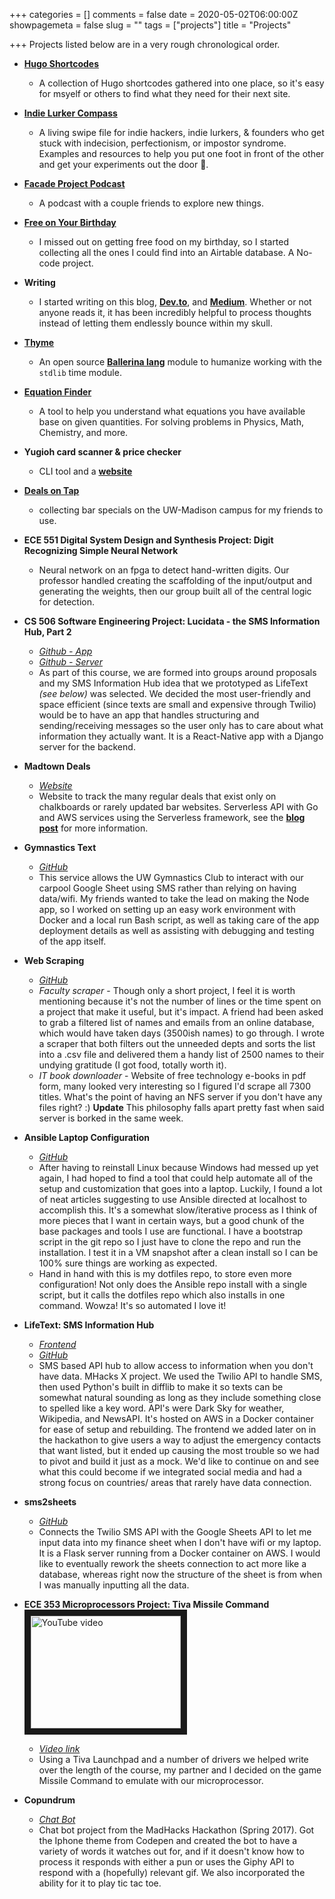 +++
categories = []
comments = false
date = 2020-05-02T06:00:00Z
showpagemeta = false
slug = ""
tags = ["projects"]
title = "Projects"

+++
Projects listed below are in a very rough chronological order.

* [**Hugo Shortcodes**](https://hugoshortcodes.netlify.app/)
  * A collection of Hugo shortcodes gathered into one place, so it's easy for msyelf or others to find what they need for their next site.
* [**Indie Lurker Compass**](https://indielurker.com/)
  * A living swipe file for indie hackers, indie lurkers, & founders who get stuck with indecision, perfectionism, or impostor syndrome. Examples and resources to help you put one foot in front of the other and get your experiments out the door 🚪.
* [**Facade Project Podcast**](https://facadeproject.com/)
  * A podcast with a couple friends to explore new things.
* [**Free on Your Birthday**](https://freeonyourbirthday.co)
  * I missed out on getting free food on my birthday, so I started collecting all the ones I could find into an Airtable database. A No-code project.
* **Writing**
  * I started writing on this blog, [**Dev.to**](https://dev.to/idontremember), and [**Medium**](https://maybekevinquinn.medium.com/). Whether or not anyone reads it, it has been incredibly helpful to process thoughts instead of letting them endlessly bounce within my skull.
* [**Thyme**](https://central.ballerina.io/i_dont_remember/thyme)
  * An open source [**Ballerina lang**](https://ballerina.io/ "Ballerina Lang site") module to humanize working with the `stdlib` time module.
* [**Equation Finder**](https://equation-finder.netlify.app/)
  * A tool to help you understand what equations you have available base on given quantities. For solving problems in Physics, Math, Chemistry, and more.
* **Yugioh card scanner & price checker**
    * CLI tool and a [**website**](https://yugiohprices.netlify.app/ "Yu-Gi-Oh Card Prices")
* [**Deals on Tap**](https://dealsontap.netlify.app/ "Deals on Tap: bar specials at UW-Madison")
  * collecting bar specials on the UW-Madison campus for my friends to use.

* **ECE 551 Digital System Design and Synthesis Project: Digit Recognizing Simple Neural Network**
  * Neural network on an fpga to detect hand-written digits.  Our professor handled creating the scaffolding of the input/output
  and generating the weights, then our group built all of the central logic for detection.

* **CS 506 Software Engineering Project: Lucidata - the SMS Information Hub, Part 2**
  * [*Github - App*](https://github.com/frizzkitten/lucidataReact)
  * [*Github - Server*](https://github.com/I-Dont-Remember/506-Project)
  * As part of this course, we are formed into groups around proposals and my SMS Information Hub idea that we prototyped as LifeText *(see below)* was selected. We decided the most user-friendly and space efficient (since texts are small and expensive through Twilio) would be to have an app that handles structuring and sending/receiving messages so the user only has to care about what information they actually want.  It is a React-Native app with a Django server for the backend.

* **Madtown Deals**
  * [*Website*](https://madtowndeals.com)
  * Website to track the many regular deals that exist only on chalkboards or rarely updated bar websites.  Serverless API with Go and AWS services using the Serverless framework, see the [**blog post**](https://i-dont-remember.github.io/2018-02-16-deals/) for more information.

* **Gymnastics Text**
  * [*GitHub*](https://github.com/frizzkitten/gymnastics-text)
  * This service allows the UW Gymnastics Club to interact with our carpool Google Sheet using SMS rather than relying on having data/wifi.  My friends wanted to take the lead on making the Node app, so I worked on setting up an easy work environment with Docker and a local run Bash script, as well as taking care of the app deployment details as well as assisting with debugging and testing of the app itself.

* **Web Scraping**
  * [*GitHub*](https://github.com/I-Dont-Remember/web-scraping)
  * *Faculty scraper* - Though only a short project, I feel it is worth mentioning because it's not the number of lines or the time spent on a project that make it useful, but it's impact. A friend had been asked to grab a filtered list of names and emails from an online database, which would have taken days (3500ish names) to go through.  I wrote a scraper that both filters out the unneeded depts and sorts the list into a .csv file and delivered them a handy list of 2500 names to their undying gratitude (I got food, totally worth it).
  * *IT book downloader* - Website of free technology e-books in pdf form, many looked very interesting so I figured I'd scrape all 7300 titles.  What's the point of having an NFS server if you don't have any files right? :) **Update** This philosophy falls apart pretty fast when said server is borked in the same week.  

* **Ansible Laptop Configuration**
  * [*GitHub*](https://github.com/I-Dont-Remember/AnsibleLaptop)
  * After having to reinstall Linux because Windows had messed up yet again, I had hoped to find a tool that could help automate all of the setup and customization that goes into a laptop.  Luckily, I found a lot of neat articles suggesting to use Ansible directed at localhost to accomplish this.  It's a somewhat slow/iterative process as I think of more pieces that I want in certain ways, but a good chunk of the base packages and tools I use are functional. I have a bootstrap script in the git repo so I just have to clone the repo and run the installation.  I test it in a VM snapshot after a clean install so I can be 100% sure things are working as expected.
  * Hand in hand with this is my dotfiles repo, to store even more configuration!  Not only does the Ansible repo install with a single script, but it calls the dotfiles repo which also installs in one command.  Wowza!  It's so automated I love it!

* **LifeText: SMS Information Hub**
  * [*Frontend*](www.lifetext.us)
  * [*GitHub*](https://github.com/I-Dont-Remember/MHacks2017)
  * SMS based API hub to allow access to information when you don't have data.  MHacks X project.  We used the Twilio API to handle SMS, then used Python's built in difflib to make it so texts can be somewhat natural sounding as long as they include something close to spelled like a key word.  API's were Dark Sky for weather, Wikipedia, and NewsAPI.  It's hosted on AWS in a Docker container for ease of setup and rebuilding.  The frontend we added later on in the hackathon to give users a way to adjust the emergency contacts that want listed, but it ended up causing the most trouble so we had to pivot and build it just as a mock.  We'd like to continue on and see what this could become if we integrated social media and had a strong focus on countries/ areas that rarely have data connection.

* **sms2sheets**
  * [*GitHub*](https://github.com/I-Dont-Remember/sms2sheets)
  * Connects the Twilio SMS API with the Google Sheets API to let me input data into my finance sheet when I don't have wifi or my laptop. It is a Flask server running from a Docker container on AWS.  I would like to eventually rework the sheets connection to act more like a database, whereas right now the structure of the sheet is from when I was manually inputting all the data.

* **ECE 353 Microprocessors Project: Tiva Missile Command**
  <a href='http://www.youtube.com/watch?feature=player_embedded&v=cX48qmks5qg' target='_blank'><img class='center' src='http://img.youtube.com/vi/cX48qmks5qg/0.jpg' alt='YouTube video' width='240' height='180' border='10'/></a>
  * [*Video link*](https://www.youtube.com/watch?v=cX48qmks5qg)  
  * Using a Tiva Launchpad and a number of drivers we helped write over the length of the course, my partner and I decided on the game Missile Command to emulate with our microprocessor.

* **Copundrum**
  * [*Chat Bot*](https://i-dont-remember.github.io/copundrum/)
  * Chat bot project from the MadHacks Hackathon (Spring 2017).  Got the Iphone theme from Codepen and created the bot to have a variety of words it watches out for, and if it doesn't know how to process it responds with either a pun or uses the Giphy API to respond with a (hopefully) relevant gif.  We also incorporated the ability for it to play tic tac toe.

